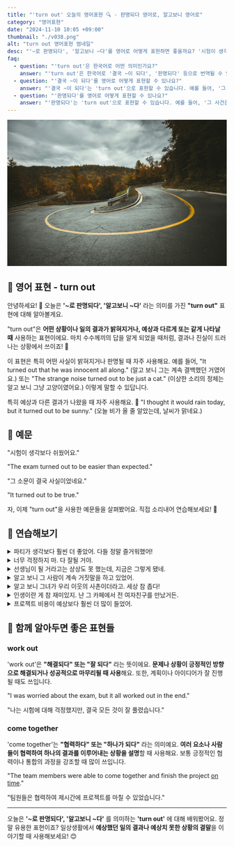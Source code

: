 ```yaml
---
title: "'turn out' 오늘의 영어표현 🔍 - 판명되다 영어로, 알고보니 영어로"
category: "영어표현"
date: "2024-11-10 10:05 +09:00"
thumbnail: "./v038.png"
alt: "turn out 영어표현 썸네일"
desc: "'~로 판명되다', '알고보니 ~다'를 영어로 어떻게 표현하면 좋을까요? '시험이 생각보다 쉬웠어요.', '그 소문이 결국 사실이었네요.' 등을 영어로 표현하는 법을 배워봅시다. 다양한 예문을 통해서 연습하고 본인의 표현으로 만들어 보세요."
faq:
  - question: "'turn out'은 한국어로 어떤 의미인가요?"
    answer: "'turn out'은 한국어로 '결국 ~이 되다', '판명되다' 등으로 번역될 수 있습니다. 어떤 일이 예상과 다르게 진행되거나 결과가 드러날 때 사용합니다."
  - question: "'결국 ~이 되다'를 영어로 어떻게 표현할 수 있나요?"
    answer: "'결국 ~이 되다'는 'turn out'으로 표현할 수 있습니다. 예를 들어, '그 프로젝트는 결국 성공적으로 끝났어'는 'The project turned out to be a success'로 말할 수 있습니다."
  - question: "'판명되다'를 영어로 어떻게 표현할 수 있나요?"
    answer: "'판명되다'는 'turn out'으로 표현할 수 있습니다. 예를 들어, '그 사건은 나중에 무죄로 판명되었어'는 'The case turned out to be innocent later'로 말할 수 있습니다."
---
```


![확 꺾이는 도로](./v038-1.jpg)

## 🌟 영어 표현 - turn out

안녕하세요! 👋 오늘은 **'~로 판명되다', '알고보니 ~다'** 라는 의미를 가진 **"turn out"** 표현에 대해 알아볼게요.

"turn out"은 **어떤 상황이나 일의 결과가 밝혀지거나, 예상과 다르게 또는 같게 나타날 때** 사용하는 표현이에요. 마치 수수께끼의 답을 알게 되었을 때처럼, 결과나 진실이 드러나는 상황에서 쓰이죠! 🎯

이 표현은 특히 어떤 사실이 밝혀지거나 판명될 때 자주 사용해요. 예를 들어, "It turned out that he was innocent all along." (알고 보니 그는 계속 결백했던 거였어요.) 또는 "The strange noise turned out to be just a cat." (이상한 소리의 정체는 알고 보니 그냥 고양이였어요.) 이렇게 말할 수 있답니다.

특히 예상과 다른 결과가 나왔을 때 자주 사용해요. 🤔 "I thought it would rain today, but it turned out to be sunny." (오늘 비가 올 줄 알았는데, 날씨가 맑네요.)

<script async src="https://pagead2.googlesyndication.com/pagead/js/adsbygoogle.js?client=ca-pub-1465612013356152"
     crossorigin="anonymous"></script>
<!-- engple-horizontal-ad -->

<ins class="adsbygoogle"
     style="display:block"
     data-ad-client="ca-pub-1465612013356152"
     data-ad-slot="2106896038"
     data-ad-format="auto"
     data-full-width-responsive="true"></ins>

<script>
     (adsbygoogle = window.adsbygoogle || []).push({});
</script>

## 📖 예문

"시험이 생각보다 쉬웠어요."

"The exam turned out to be easier than expected."

"그 소문이 결국 사실이었네요."

"It turned out to be true."

자, 이제 "turn out"을 사용한 예문들을 살펴봤어요. 직접 소리내어 연습해보세요! 🎤

## 💬 연습해보기

<details>
<summary>파티가 생각보다 훨씬 더 좋았어. 다들 정말 즐거워했어!</summary>
<span>The party turned out better than we expected. Everyone <a href="/blog/vocab-1/002.have-a-blast/">had a blast</a>!</span>
</details>

<details>
<summary>너무 걱정하지 마. 다 잘될 거야.</summary>
<span>Don't worry too much. Everything will turn out fine.</span>
</details>

<details>
<summary>선생님이 될 거라고는 상상도 못 했는데, 지금은 그렇게 됐네.</summary>
<span>I never thought I'd become a teacher, but that's how things turned out.</span>
</details>

<details>
<summary>알고 보니 그 사람이 계속 거짓말을 하고 있었어.</summary>
<span>It turns out he was lying the whole time.</span>
</details>

<details>
<summary>알고 보니 그녀가 우리 이웃의 사촌이더라고. 세상 참 좁다!</summary>
<span>She turned out to be my neighbor's cousin. What a small world!</span>
</details>

<details>
<summary>인생이란 게 참 재미있지. 난 그 카페에서 전 여자친구를 만났거든.</summary>
<span>Funny how things turn out sometimes. I met my ex at that coffee shop.</span>
</details>

<details>
<summary>프로젝트 비용이 예상보다 훨씬 더 많이 들었어.</summary>
<span>The project turned out to be much more expensive than we planned.</span>
</details>

## 🤝 함께 알아두면 좋은 표현들

### work out

'work out'은 **"해결되다" 또는 "잘 되다"** 라는 뜻이에요. **문제나 상황이 긍정적인 방향으로 해결되거나 성공적으로 마무리될 때 사용**해요. 또한, 계획이나 아이디어가 잘 진행될 때도 쓰입니다.

"I was worried about the exam, but it all worked out in the end."

"나는 시험에 대해 걱정했지만, 결국 모든 것이 잘 풀렸습니다."

### come together

'come together'는 **"협력하다" 또는 "하나가 되다"** 라는 의미예요. **여러 요소나 사람들이 협력하여 하나의 결과를 이루어내는 상황을 설명**할 때 사용해요. 보통 긍정적인 협력이나 통합의 과정을 강조할 때 많이 쓰입니다.

"The team members were able to come together and finish the project [on time](/blog/vocab-1/043.on-time/)."

"팀원들은 협력하여 제시간에 프로젝트를 마칠 수 있었습니다."

---

오늘은 **'~로 판명되다', '알고보니 ~다'** 를 의미하는 **'turn out'** 에 대해 배워봤어요. 정말 유용한 표현이죠? 일상생활에서 **예상했던 일의 결과나 예상치 못한 상황의 결말**을 이야기할 때 사용해보세요! 😊
